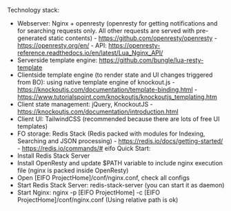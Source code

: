 Technology stack:
+ Webserver: Nginx + openresty (openresty for getting notifications and for searching requests only. All other requests are served with pre-generated static contents)
            - https://github.com/openresty/openresty
            - https://openresty.org/en/
            - API: https://openresty-reference.readthedocs.io/en/latest/Lua_Nginx_API/
+ Serverside template engine: https://github.com/bungle/lua-resty-template
+ Clientside template engine (to render state and UI changes triggered from BO): using native template engine of knockout.js
            - https://knockoutjs.com/documentation/template-binding.html
            - https://www.tutorialspoint.com/knockoutjs/knockoutjs_templating.htm
+ Client state management: jQuery, KnockoutJS 
            - https://knockoutjs.com/documentation/introduction.html
+ Client UI: TailwindCSS (recommended because there are lots of free UI templates)
+ FO storage: Redis Stack (Redis packed with modules for Indexing, Searching and JSON processing)
            - https://redis.io/docs/getting-started/
            - https://redis.io/commands/# eifo
Quick Start:
+ Install Redis Stack Server
+ Install OpenResty and update $PATH variable to include nginx execution file (nginx is packed inside OpenResty)
+ Open [EIFO ProjectHome]/conf/nginx.conf, check all configs
+ Start Redis Stack Server: redis-stack-server (you can start it as daemon)
+ Start Nginx: nginx -p [EIFO ProjectHome] -c [EIFO ProjectHome]/conf/nginx.conf (Using relative path is ok)
